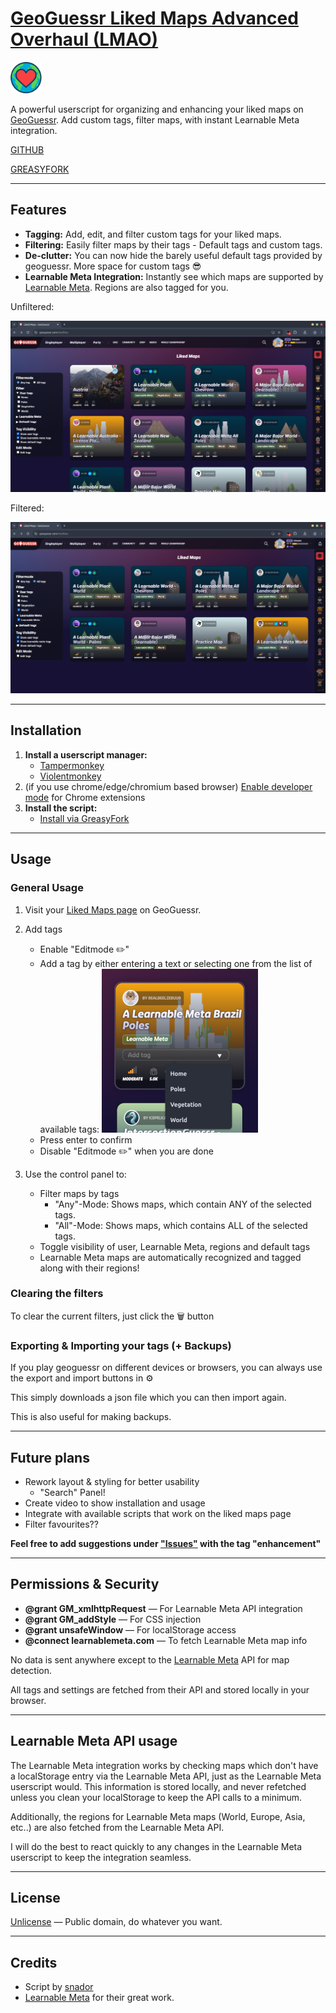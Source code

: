 # [GeoGuessr Liked Maps Advanced Overhaul (LMAO)](https://github.com/schnador/geoguessr-lmao)

<img src="./img/lmao_icon.png" alt="drawing" width="50"/>

A powerful userscript for organizing and enhancing your liked maps on [GeoGuessr](https://www.geoguessr.com/). Add custom tags, filter maps, with instant Learnable Meta integration.

[GITHUB](https://github.com/schnador/geoguessr-lmao)

[GREASYFORK](https://greasyfork.org/en/scripts/543001-geoguessr-liked-maps-advanced-overhaul-lmao)

---

## Features

- **Tagging:** Add, edit, and filter custom tags for your liked maps.
- **Filtering:** Easily filter maps by their tags - Default tags and custom tags.
- **De-clutter:** You can now hide the barely useful default tags provided by geoguessr. More space for custom tags 😎
- **Learnable Meta Integration:** Instantly see which maps are supported by [Learnable Meta](https://learnablemeta.com/). Regions are also tagged for you.

Unfiltered:

![Unfiltered](https://github.com/schnador/geoguessr-lmao/raw/main/img/activated.png)

Filtered:

![Filtered](https://github.com/schnador/geoguessr-lmao/raw/main/img/filtered.png)

---

## Installation

1. **Install a userscript manager:**
   - [Tampermonkey](https://www.tampermonkey.net/)
   - [Violentmonkey](https://violentmonkey.github.io/)
2. (if you use chrome/edge/chromium based browser) [Enable developer mode](https://www.tampermonkey.net/faq.php?locale=en#Q209) for Chrome extensions
3. **Install the script:**
   - [Install via GreasyFork](https://greasyfork.org/en/scripts/543001-geoguessr-liked-maps-advanced-overhaul-lmao)

---

## Usage

### General Usage

1. Visit your [Liked Maps page](https://www.geoguessr.com/me/likes) on GeoGuessr.
2. Add tags

   - Enable "Editmode ✏️"
   - Add a tag by either entering a text or selecting one from the list of available tags:
     ![Add a tag](https://github.com/schnador/geoguessr-lmao/raw/main/img/add-tag.png)
   - Press enter to confirm
   - Disable "Editmode ✏️" when you are done

3. Use the control panel to:
   - Filter maps by tags
     - "Any"-Mode: Shows maps, which contain ANY of the selected tags.
     - "All"-Mode: Shows maps, which contains ALL of the selected tags.
   - Toggle visibility of user, Learnable Meta, regions and default tags
   - Learnable Meta maps are automatically recognized and tagged along with their regions!

### Clearing the filters

To clear the current filters, just click the 🗑️ button

### Exporting & Importing your tags (+ Backups)

If you play geoguessr on different devices or browsers, you can always use the export and import buttons in ⚙️

This simply downloads a json file which you can then import again.

This is also useful for making backups.

---

## Future plans

- Rework layout & styling for better usability
  - "Search" Panel!
- Create video to show installation and usage
- Integrate with available scripts that work on the liked maps page
- Filter favourites??

**Feel free to add suggestions under ["Issues"](https://github.com/schnador/geoguessr-lmao/issues/new) with the tag "enhancement"**

---

## Permissions & Security

- **@grant GM_xmlhttpRequest** — For Learnable Meta API integration
- **@grant GM_addStyle** — For CSS injection
- **@grant unsafeWindow** — For localStorage access
- **@connect learnablemeta.com** — To fetch Learnable Meta map info

No data is sent anywhere except to the [Learnable Meta](https://learnablemeta.com/) API for map detection.

All tags and settings are fetched from their API and stored locally in your browser.

---

## Learnable Meta API usage

The Learnable Meta integration works by checking maps which don't have a localStorage entry via the Learnable Meta API, just as the Learnable Meta userscript would.
This information is stored locally, and never refetched unless you clean your localStorage to keep the API calls to a minimum.

Additionally, the regions for Learnable Meta maps (World, Europe, Asia, etc..) are also fetched from the Learnable Meta API.

I will do the best to react quickly to any changes in the Learnable Meta userscript to keep the integration seamless.

---

## License

[Unlicense](https://unlicense.org/) — Public domain, do whatever you want.

---

## Credits

- Script by [snador](https://github.com/schnador)
- [Learnable Meta](https://learnablemeta.com/) for their great work.
